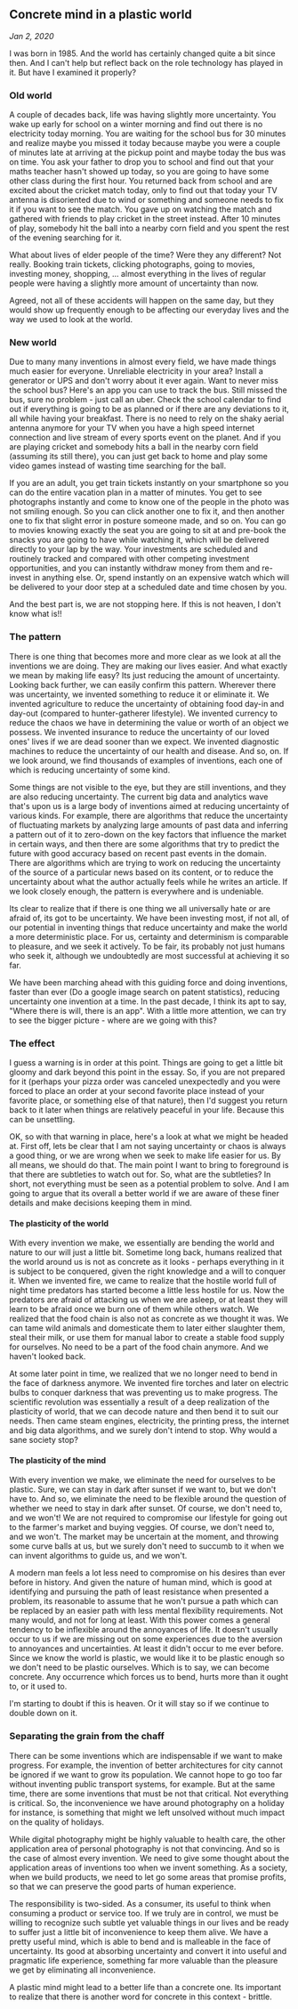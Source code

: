 ## Concrete mind in a plastic world

*Jan 2, 2020*

I was born in 1985. And the world has certainly changed quite a bit since then. And I can't help but reflect back on the role technology has played in it. But have I examined it properly?

### Old world
A couple of decades back, life was having slightly more uncertainty. You wake up early for school on a winter morning and find out there is no electricity today morning. You are waiting for the school bus for 30 minutes and realize maybe you missed it today because maybe you were a couple of minutes late at arriving at the pickup point and maybe today the bus was on time. You ask your father to drop you to school and find out that your maths teacher hasn't showed up today, so you are going to have some other class during the first hour. You returned back from school and are excited about the cricket match today, only to find out that today your TV antenna is disoriented due to wind or something and someone needs to fix it if you want to see the match. You gave up on watching the match and gathered with friends to play cricket in the street instead. After 10 minutes of play, somebody hit the ball into a nearby corn field and you spent the rest of the evening searching for it.

What about lives of elder people of the time? Were they any different? Not really. Booking train tickets, clicking photographs, going to movies, investing money, shopping, … almost everything in the lives of regular people were having a slightly more amount of uncertainty than now.

Agreed, not all of these accidents will happen on the same day, but they would show up frequently enough to be affecting our everyday lives and the way we used to look at the world.

### New world
Due to many many inventions in almost every field, we have made things much easier for everyone. Unreliable electricity in your area? Install a generator or UPS and don't worry about it ever again. Want to never miss the school bus? Here's an app you can use to track the bus. Still missed the bus, sure no problem - just call an uber. Check the school calendar to find out if everything is going to be as planned or if there are any deviations to it, all while having your breakfast. There is no need to rely on the shaky aerial antenna anymore for your TV when you have a high speed internet connection and live stream of every sports event on the planet. And if you are playing cricket and somebody hits a ball in the nearby corn field (assuming its still there), you can just get back to home and play some video games instead of wasting time searching for the ball.

If you are an adult, you get train tickets instantly on your smartphone so you can do the entire vacation plan in a matter of minutes. You get to see photographs instantly and come to know one of the people in the photo was not smiling enough. So you can click another one to fix it, and then another one to fix that slight error in posture someone made, and so on. You can go to movies knowing exactly the seat you are going to sit at and pre-book the snacks you are going to have while watching it, which will be delivered directly to your lap by the way. Your investments are scheduled and routinely tracked and compared with other competing investment opportunities, and you can instantly withdraw money from them and re-invest in anything else. Or, spend instantly on an expensive watch which will be delivered to your door step at a scheduled date and time chosen by you.

And the best part is, we are not stopping here. If this is not heaven, I don't know what is!!

### The pattern
There is one thing that becomes more and more clear as we look at all the inventions we are doing. They are making our lives easier. And what exactly we mean by making life easy? Its just reducing the amount of uncertainty. Looking back further, we can easily confirm this pattern. Wherever there was uncertainty, we invented something to reduce it or eliminate it. We invented agriculture to reduce the uncertainty of obtaining food day-in and day-out (compared to hunter-gatherer lifestyle). We invented currency to reduce the chaos we have in determining the value or worth of an object we possess. We invented insurance to reduce the uncertainty of our loved ones' lives if we are dead sooner than we expect. We invented diagnostic machines to reduce the uncertainty of our health and disease. And so, on. If we look around, we find thousands of examples of inventions, each one of which is reducing uncertainty of some kind.

Some things are not visible to the eye, but they are still inventions, and they are also reducing uncertainty. The current big data and analytics wave that's upon us is a large body of inventions aimed at reducing uncertainty of various kinds. For example, there are algorithms that reduce the uncertainty of fluctuating markets by analyzing large amounts of past data and inferring a pattern out of it to zero-down on the key factors that influence the market in certain ways, and then there are some algorithms that try to predict the future with good accuracy based on recent past events in the domain. There are algorithms which are trying to work on reducing the uncertainty of the source of a particular news based on its content, or to reduce the uncertainty about what the author actually feels while he writes an article. If we look closely enough, the pattern is everywhere and is undeniable.

Its clear to realize that if there is one thing we all universally hate or are afraid of, its got to be uncertainty. We have been investing most, if not all, of our potential in inventing things that reduce uncertainty and make the world a more deterministic place. For us, certainty and determinism is comparable to pleasure, and we seek it actively. To be fair, its probably not just humans who seek it, although we undoubtedly are most successful at achieving it so far.

We have been marching ahead with this guiding force and doing inventions, faster than ever (Do a google image search on patent statistics), reducing uncertainty one invention at a time. In the past decade, I think its apt to say, "Where there is will, there is an app". With a little more attention, we can try to see the bigger picture - where are we going with this?

### The effect
I guess a warning is in order at this point. Things are going to get a little bit gloomy and dark beyond this point in the essay. So, if you are not prepared for it (perhaps your pizza order was canceled unexpectedly and you were forced to place an order at your second favorite place instead of your favorite place, or something else of that nature), then I'd suggest you return back to it later when things are relatively peaceful in your life. Because this can be unsettling.

OK, so with that warning in place, here's a look at what we might be headed at. First off, lets be clear that I am not saying uncertainty or chaos is always a good thing, or we are wrong when we seek to make life easier for us. By all means, we should do that. The main point I want to bring to foreground is that there are subtleties to watch out for. So, what are the subtleties? In short, not everything must be seen as a potential problem to solve. And I am going to argue that its overall a better world if we are aware of these finer details and make decisions keeping them in mind.

#### The plasticity of the world
With every invention we make, we essentially are bending the world and nature to our will just a little bit. Sometime long back, humans realized that the world around us is not as concrete as it looks - perhaps everything in it is subject to be conquered, given the right knowledge and a will to conquer it. When we invented fire, we came to realize that the hostile world full of night time predators has started become a little less hostile for us. Now the predators are afraid of attacking us when we are asleep, or at least they will learn to be afraid once we burn one of them while others watch. We realized that the food chain is also not as concrete as we thought it was. We can tame wild animals and domesticate them to later either slaughter them, steal their milk, or use them for manual labor to create a stable food supply for ourselves. No need to be a part of the food chain anymore. And we haven't looked back.

At some later point in time, we realized that we no longer need to bend in the face of darkness anymore. We invented fire torches and later on electric bulbs to conquer darkness that was preventing us to make progress. The scientific revolution was essentially a result of a deep realization of the plasticity of world, that we can decode nature and then bend it to suit our needs. Then came steam engines, electricity, the printing press, the internet and big data algorithms, and we surely don't intend to stop. Why would a sane society stop?

#### The plasticity of the mind
With every invention we make, we eliminate the need for ourselves to be plastic. Sure, we can stay in dark after sunset if we want to, but we don't have to. And so, we eliminate the need to be flexible around the question of whether we need to stay in dark after sunset. Of course, we don't need to, and we won't! We are not required to compromise our lifestyle for going out to the farmer's market and buying veggies. Of course, we don't need to, and we won't. The market may be uncertain at the moment, and throwing some curve balls at us, but we surely don't need to succumb to it when we can invent algorithms to guide us, and we won't.

A modern man feels a lot less need to compromise on his desires than ever before in history. And given the nature of human mind, which is good at identifying and pursuing the path of least resistance when presented a problem, its reasonable to assume that he won't pursue a path which can be replaced by an easier path with less mental flexibility requirements. Not many would, and not for long at least. With this power comes a general tendency to be inflexible around the annoyances of life. It doesn't usually occur to us if we are missing out on some experiences due to the aversion to annoyances and uncertainties. At least it didn't occur to me ever before. Since we know the world is plastic, we would like it to be plastic enough so we don't need to be plastic ourselves. Which is to say, we can become concrete. Any occurrence which forces us to bend, hurts more than it ought to, or it used to.

I'm starting to doubt if this is heaven. Or it will stay so if we continue to double down on it.

### Separating the grain from the chaff
There can be some inventions which are indispensable if we want to make progress. For example, the invention of better architectures for city cannot be ignored if we want to grow its population. We cannot hope to go too far without inventing public transport systems, for example. But at the same time, there are some inventions that must be not that critical. Not everything is critical. So, the inconvenience we have around photography on a holiday for instance, is something that might we left unsolved without much impact on the quality of holidays.

While digital photography might be highly valuable to health care, the other application area of personal photography is not that convincing. And so is the case of almost every invention. We need to give some thought about the application areas of inventions too when we invent something. As a society, when we build products, we need to let go some areas that promise profits, so that we can preserve the good parts of human experience.

The responsibility is two-sided. As a consumer, its useful to think when consuming a product or service too. If we truly are in control, we must be willing to recognize such subtle yet valuable things in our lives and be ready to suffer just a little bit of inconvenience to keep them alive. We have a pretty useful mind, which is able to bend and is malleable in the face of uncertainty. Its good at absorbing uncertainty and convert it into useful and pragmatic life experience, something far more valuable than the pleasure we get by eliminating all inconvenience.

A plastic mind might lead to a better life than a concrete one. Its important to realize that there is another word for concrete in this context - brittle.